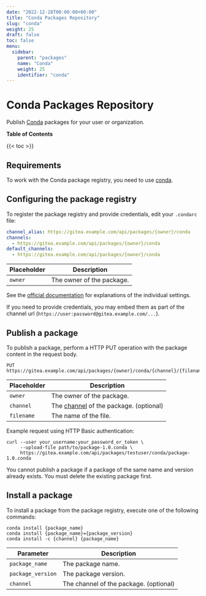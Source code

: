 ```yaml
---
date: "2022-12-28T00:00:00+00:00"
title: "Conda Packages Repository"
slug: "conda"
weight: 25
draft: false
toc: false
menu:
  sidebar:
    parent: "packages"
    name: "Conda"
    weight: 25
    identifier: "conda"
---
```


# Conda Packages Repository

Publish [Conda](https://docs.conda.io/en/latest/) packages for your user or organization.

**Table of Contents**

{{< toc >}}

## Requirements

To work with the Conda package registry, you need to use [conda](https://docs.conda.io/projects/conda/en/stable/user-guide/install/index.html).

## Configuring the package registry

To register the package registry and provide credentials, edit your `.condarc` file:

```yaml
channel_alias: https://gitea.example.com/api/packages/{owner}/conda
channels:
  - https://gitea.example.com/api/packages/{owner}/conda
default_channels:
  - https://gitea.example.com/api/packages/{owner}/conda
```

| Placeholder  | Description |
| ------------ | ----------- |
| `owner`      | The owner of the package. |

See the [official documentation](https://conda.io/projects/conda/en/latest/user-guide/configuration/use-condarc.html) for explanations of the individual settings.

If you need to provide credentials, you may embed them as part of the channel url (`https://user:password@gitea.example.com/...`).

## Publish a package

To publish a package, perform a HTTP PUT operation with the package content in the request body.

```
PUT https://gitea.example.com/api/packages/{owner}/conda/{channel}/{filename}
```

| Placeholder  | Description |
| ------------ | ----------- |
| `owner`      | The owner of the package. |
| `channel`    | The [channel](https://conda.io/projects/conda/en/latest/user-guide/concepts/channels.html) of the package. (optional) |
| `filename`   | The name of the file. |

Example request using HTTP Basic authentication:

```shell
curl --user your_username:your_password_or_token \
     --upload-file path/to/package-1.0.conda \
     https://gitea.example.com/api/packages/testuser/conda/package-1.0.conda
```

You cannot publish a package if a package of the same name and version already exists. You must delete the existing package first.

## Install a package

To install a package from the package registry, execute one of the following commands:

```shell
conda install {package_name}
conda install {package_name}={package_version}
conda install -c {channel} {package_name}
```

| Parameter         | Description |
| ----------------- | ----------- |
| `package_name`    | The package name. |
| `package_version` | The package version. |
| `channel`         | The channel of the package. (optional) |
